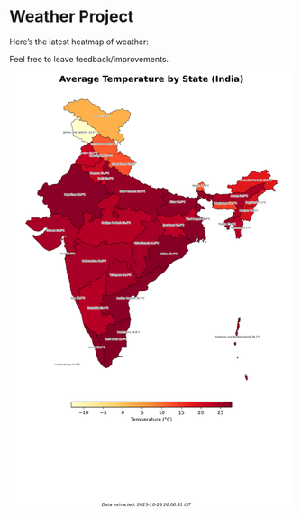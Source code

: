 # Weather Project

Here’s the latest heatmap of weather:

Feel free to leave feedback/improvements.

![India Heatmap](docs/assets/india_heatmap.png?v=FE3089)
